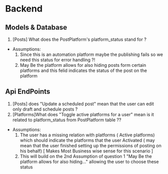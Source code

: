 # Backend
## Models & Database
1. \[Posts\] What does the PostPlatform's platform_status stand for ?
  - Assumptions: 
    1. Since this is an automation platform maybe the publishing fails so we need this status for error handling ?!
    2. May Be the platform allows for also hiding posts form certain platforms and this felid indicates the status of the post on the platform 
## Api EndPoints
1. \[Posts\]  does "Update a scheduled post" mean that the user can edit only draft and schedule posts ?
2. \[Platforms\]What does "Toggle active platforms for a user" mean is it related to platform_status from  PostPlatform table ??
  - Assumptions:
    1. The user has a missing relation with platforms ( Active platforms) which should indicate the platforms that the user Activated ( may mean that the user finished setting up the permissions of posting on his behalf) [ Makes Most Business wise sense for this scenario ]
    2. This will build on the 2nd Assumption of question 1 "May Be the platform allows for also hiding..." allowing the user to choose these status 